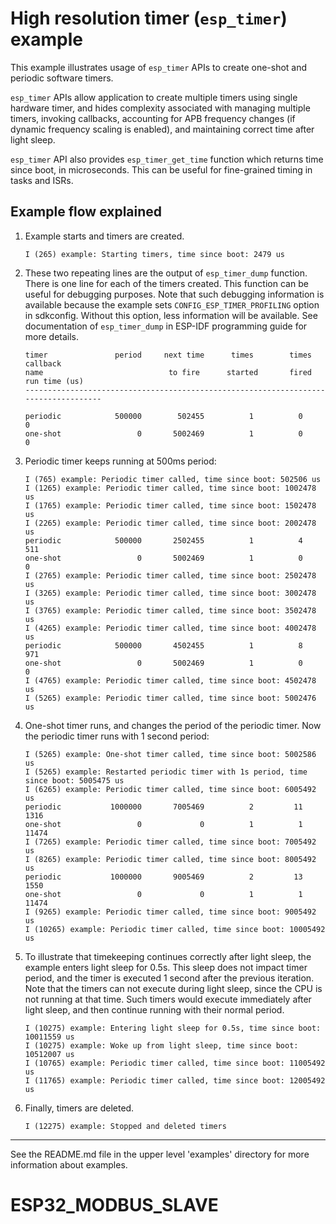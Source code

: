 # High resolution timer (`esp_timer`) example

This example illustrates usage of `esp_timer` APIs to create one-shot and periodic software timers.

`esp_timer` APIs allow application to create multiple timers using single hardware timer, and hides complexity associated with managing multiple timers, invoking callbacks, accounting for APB frequency changes (if dynamic frequency scaling is enabled), and maintaining correct time after light sleep.

`esp_timer` API also provides `esp_timer_get_time` function which returns time since boot, in microseconds. This can be useful for fine-grained timing in tasks and ISRs.


## Example flow explained

1. Example starts and timers are created.

    ```
    I (265) example: Starting timers, time since boot: 2479 us
    ```

2. These two repeating lines are the output of `esp_timer_dump` function. There is one line for each of the timers created. This function can be useful for debugging purposes. Note that such debugging information is available because the example sets `CONFIG_ESP_TIMER_PROFILING` option in sdkconfig. Without this option, less information will be available. See documentation of `esp_timer_dump` in ESP-IDF programming guide for more details.

    ```
    timer               period     next time      times        times         callback
    name                            to fire      started       fired       run time (us)
    ------------------------------------------------------------------------------------
    
    periodic            500000        502455          1          0             0
    one-shot                 0       5002469          1          0             0
    ```

3. Periodic timer keeps running at 500ms period:

    ```
    I (765) example: Periodic timer called, time since boot: 502506 us
    I (1265) example: Periodic timer called, time since boot: 1002478 us
    I (1765) example: Periodic timer called, time since boot: 1502478 us
    I (2265) example: Periodic timer called, time since boot: 2002478 us
    periodic            500000       2502455          1          4           511
    one-shot                 0       5002469          1          0             0
    I (2765) example: Periodic timer called, time since boot: 2502478 us
    I (3265) example: Periodic timer called, time since boot: 3002478 us
    I (3765) example: Periodic timer called, time since boot: 3502478 us
    I (4265) example: Periodic timer called, time since boot: 4002478 us
    periodic            500000       4502455          1          8           971
    one-shot                 0       5002469          1          0             0
    I (4765) example: Periodic timer called, time since boot: 4502478 us
    I (5265) example: Periodic timer called, time since boot: 5002476 us
    ```
4. One-shot timer runs, and changes the period of the periodic timer. Now the periodic timer runs with 1 second period:

    ```    
    I (5265) example: One-shot timer called, time since boot: 5002586 us
    I (5265) example: Restarted periodic timer with 1s period, time since boot: 5005475 us
    I (6265) example: Periodic timer called, time since boot: 6005492 us
    periodic           1000000       7005469          2         11          1316
    one-shot                 0             0          1          1         11474
    I (7265) example: Periodic timer called, time since boot: 7005492 us
    I (8265) example: Periodic timer called, time since boot: 8005492 us
    periodic           1000000       9005469          2         13          1550
    one-shot                 0             0          1          1         11474
    I (9265) example: Periodic timer called, time since boot: 9005492 us
    I (10265) example: Periodic timer called, time since boot: 10005492 us
    ```
5. To illustrate that timekeeping continues correctly after light sleep, the example enters light sleep for 0.5s. This sleep does not impact timer period, and the timer is executed 1 second after the previous iteration. Note that the timers can not execute during light sleep, since the CPU is not running at that time. Such timers would execute immediately after light sleep, and then continue running with their normal period.
    
    ```
    I (10275) example: Entering light sleep for 0.5s, time since boot: 10011559 us
    I (10275) example: Woke up from light sleep, time since boot: 10512007 us
    I (10765) example: Periodic timer called, time since boot: 11005492 us
    I (11765) example: Periodic timer called, time since boot: 12005492 us
    ```

6. Finally, timers are deleted.

    ```
    I (12275) example: Stopped and deleted timers
    ```

---

See the README.md file in the upper level 'examples' directory for more information about examples.
# ESP32_MODBUS_SLAVE
